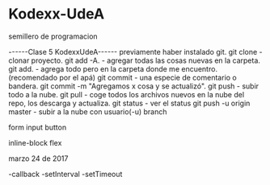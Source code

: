 # Kodexx-UdeA
semillero de programacion

------Clase 5 KodexxUdeA------ previamente haber instalado git. git clone - clonar proyecto. git add -A. - agregar todas las cosas nuevas en la carpeta. git add. - agrega todo pero en la carpeta donde me encuentro. (recomendado por el apá) git commit - una especie de comentario o bandera. git commit -m "Agregamos x cosa y se actualizó". git push - subir todo a la nube. git pull - coge todos los archivos nuevos en la nube del repo, los descarga y actualiza. git status - ver el status git push -u origin master - subir a la nube con usuario(-u) branch

form input button

inline-block flex


marzo 24 de 2017

-callback
-setInterval
-setTimeout
